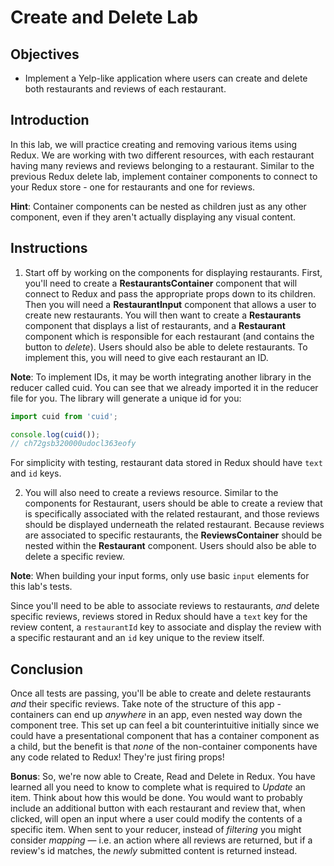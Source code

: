 # Create and Delete Lab

## Objectives

* Implement a Yelp-like application where users can create and delete both
restaurants and reviews of each restaurant.

## Introduction

In this lab, we will practice creating and removing various items using Redux. We are
working with two different resources, with each restaurant having many reviews
and reviews belonging to a restaurant. Similar to the previous Redux delete lab,
implement container components to connect to your Redux store - one for
restaurants and one for reviews.

**Hint**: Container components can be nested as children just as any other
component, even if they aren't actually displaying any visual content.

## Instructions

1. Start off by working on the components for displaying restaurants. First, you'll need to
create a __RestaurantsContainer__ component that will connect to Redux and pass
the appropriate props down to its children. Then you will need a
__RestaurantInput__ component that allows a user to create new restaurants. You
will then want to create a __Restaurants__ component that displays a list of
restaurants, and a __Restaurant__ component which is responsible for each
restaurant (and contains the button to _delete_). Users should also be able to
delete restaurants. To implement this, you will need to give each restaurant
an ID.

**Note**: To implement IDs, it may be worth integrating another library in the
reducer called cuid. You can see that we already imported it in the reducer
file for you. The library will generate a unique id for you:

  ```javascript
  import cuid from 'cuid';

  console.log(cuid());
  // ch72gsb320000udocl363eofy
  ```

For simplicity with testing, restaurant data stored in Redux should have `text`
and `id` keys.

2. You will also need to create a reviews resource. Similar to the components
for Restaurant, users should be able to create a review that is specifically
associated with the related restaurant, and those reviews should be displayed
underneath the related restaurant. Because reviews are associated to specific
restaurants, the __ReviewsContainer__ should be nested within the __Restaurant__
component. Users should also be able to delete a specific review.

**Note**: When building your input forms, only use basic `input` elements for
this lab's tests.

Since you'll need to be able to associate reviews to restaurants, _and_ delete
specific reviews, reviews stored in Redux should have a `text` key for the
review content, a `restaurantId` key to associate and display the review with a
specific restaurant and an `id` key unique to the review itself.


## Conclusion

Once all tests are passing, you'll be able to create and delete restaurants
_and_ their specific reviews. Take note of the structure of this app -
containers can end up _anywhere_ in an app, even nested way down the component
tree. This set up can feel a bit counterintuitive initially since we could have
a presentational component that has a container component as a child, but the benefit
is that _none_ of the non-container components have any code related to Redux!
They're just firing props!

**Bonus**: So, we're now able to Create, Read and Delete in Redux. You have
learned all you need to know to complete what is required to _Update_ an item.
Think about how this would be done. You would want to probably include an
additional button with each restaurant and review that, when clicked, will
open an input where a user could modify the contents of a specific item. When
sent to your reducer, instead of _filtering_ you might consider _mapping_ &mdash; i.e.
an action where all reviews are returned, but if a review's id matches, the
_newly_ submitted content is returned instead.
